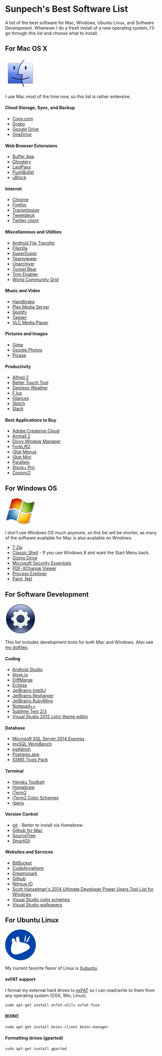 # Sunpech's Best Software List

A list of the best software for Mac, Windows, Ubuntu Linux, and Software Development. Whenever I do a fresh install of a new operating system, I'll go through this list and choose what to install.

## For Mac OS X

![OS X](/images/osx_100px.png)

I use Mac most of the time now, so this list is rather extensive.

#### Cloud Storage, Sync, and Backup

* [Copy.com](https://copy.com/?r=1u9vhV)
* [Drobo](http://www.drobo.com/)
* [Google Drive](https://drive.google.com/)
* [OneDrive](https://onedrive.live.com/?invref=e8e0c21396a27dc4&invsrc=90)

#### Web Browser Extensions

* [Buffer App](https://buffer.com/extras)
* [Ghostery](https://www.ghostery.com/en/)
* [LastPass](https://lastpass.com/f?3306226)
* [PushBullet](https://www.pushbullet.com/)
* [uBlock](https://www.ublock.org/)

#### Internet

* [Chrome](http://www.google.com/chrome)
* [Firefox](http://www.mozilla.org/en-US/firefox/new/)
* [Transmission](http://www.transmissionbt.com/download/)
* [Tweetdeck](https://about.twitter.com/products/tweetdeck)
* [Twitter client](https://itunes.apple.com/us/app/twitter/id409789998?mt=12)

#### Miscellaneous and Utilities

* [Android File Transfer](http://www.android.com/filetransfer/)
* [Filezilla](http://filezilla-project.org/)
* [SuperDuper](http://www.shirt-pocket.com/SuperDuper/SuperDuperDescription.html)
* [Teamviewer](http://www.teamviewer.com/en/index.aspx)
* [Unarchiver](https://itunes.apple.com/us/app/the-unarchiver/id425424353?mt=12)
* [Tunnel Bear](http://www.tunnelbear.com/)
* [Trim Enabler](http://www.groths.org/)
* [World Community Grid](http://www.worldcommunitygrid.org/)

#### Music and Video

* [Handbrake](http://handbrake.fr/)
* [Plex Media Server](https://plex.tv/)
* [Spotify](http://www.spotify.com/)
* [Tagger](http://www.macupdate.com/app/mac/41285/tagger)
* [VLC Media Player](http://www.videolan.org/vlc/)

#### Pictures and Images

* [Gimp](http://www.gimp.org/)
* [Google Photos](https://photos.google.com/apps)
* [Picasa](http://picasa.google.com/)

#### Productivity

* [Alfred 2](http://www.alfredapp.com/)
* [Better Touch Tool](http://www.bettertouchtool.net/)
* [Degrees Weather](https://itunes.apple.com/us/app/degrees-weather/id430173763?mt=12)
* [F.lux](http://stereopsis.com/flux/)
* [Glances](https://github.com/nicolargo/glances)
* [Skitch](https://evernote.com/skitch/)
* [Slack](https://slack.com/)

#### Best Applications to Buy

* [Adobe Createive Cloud](http://www.adobe.com/creativecloud.html)
* [Airmail 2](https://itunes.apple.com/us/app/airmail-2.1/id918858936?mt=12)
* [Divvy Window Manager](https://itunes.apple.com/us/app/divvy-window-manager/id413857545?mt=12)
* [ForkLift2](https://itunes.apple.com/us/app/forklift-file-manager-ftp/id412448059?mt=12)
* [iStat Menus](http://bjango.com/mac/istatmenus/)
* [iStat Mini](https://itunes.apple.com/us/app/istat-mini/id927292435?mt=12)
* [Parallels](http://www.parallels.com/)
* [Stock+ Pro](https://itunes.apple.com/us/app/stock-+-pro/id534067900?mt=12)
* [Zooom/2](http://coderage-software.com/zooom/index_green/index.html)

## For Windows OS

![OS X](/images/windows_100px.png)

I don't use Windows OS much anymore, so this list will be shorter, as many of the software available for Mac is also available on Windows.

* [7 Zip](http://www.7-zip.org/)
* [Classic Shell](http://www.classicshell.net/) - If you use Windows 8 and want the Start Menu back.
* [Gizmo Drive](http://arainia.com/software/gizmo/overview.php?nID=4)
* [Microsoft Security Essentials](http://www.microsoft.com/Security_Essentials/)
* [PDF-XChange Viewer](http://www.docu-track.com/)
* [Process Explorer](http://technet.microsoft.com/en-us/sysinternals/bb896653)
* [Paint .Net](http://www.getpaint.net/)

## For Software Development

![OS X](/images/software_development_100px.png)

This list includes development tools for both Mac and Windows. Also see [my dotfiles](https://github.com/sunpech/dotfiles).

#### Coding

* [Android Studio](http://developer.android.com/sdk/installing/studio.html)
* [Atom.io](http://atom.io/)
* [DiffMerge](http://www.sourcegear.com/diffmerge/)
* [Eclipse](http://www.eclipse.org/)
* [JetBrains IntelliJ](http://www.jetbrains.com/idea/)
* [JetBrains Resharper](http://www.jetbrains.com/resharper/)
* [JetBrains RubyMine](http://www.jetbrains.com/ruby/)
* [Notepad++](http://notepad-plus.sourceforge.net/)
* [Sublime Text 2/3](http://www.sublimetext.com/)
* [Visual Studio 2012 color theme editor](http://visualstudiogallery.msdn.microsoft.com/366ad100-0003-4c9a-81a8-337d4e7ace05)

#### Database

* [Microsoft SQL Server 2014 Express](https://msdn.microsoft.com/en-us/sqlserver2014express.aspx)
* [mySQL WorkBench](http://www.mysql.com/downloads/workbench/)
* [pgAdmin](http://www.pgadmin.org/)
* [Postgres.app](http://postgresapp.com/)
* [SSMS Tools Pack](http://www.ssmstoolspack.com/)

#### Terminal

* [Heroku Toolbelt](https://toolbelt.heroku.com/)
* [Homebrew](http://brew.sh/)
* [iTerm2](http://www.iterm2.com/)
* [iTerm2 Color Schemes](http://iterm2colorschemes.com/)
* [rbenv](https://github.com/sstephenson/rbenv)

#### Version Control

* [git](http://git-scm.com/) - Better to install via Homebrew
* [Github for Mac](https://mac.github.com/)
* [SourceTree](http://www.sourcetreeapp.com/)
* [SmartGit](http://www.syntevo.com/smartgithg/index.html)

#### Websites and Services

* [BitBucket](http://bitbucket.org/)
* [CodeAnywhere](https://codeanywhere.com)
* [Dreamspark](https://www.dreamspark.com/)
* [Github](https://github.com/)
* [Nitrous.IO](https://www.nitrous.io/join/eS1vRwA3uVY?utm_source=nitrous.io&utm_medium=copypaste&utm_campaign=referral)
* [Scott Hanselman's 2014 Ultimate Developer Power Users Tool List for Windows](http://www.hanselman.com/blog/ScottHanselmans2014UltimateDeveloperAndPowerUsersToolListForWindows.aspx)
* [Visual Studio color schemes](http://studiostyl.es/)
* [Visual Studio wallpapers](http://visualstudiowallpapers.com/)

## For Ubuntu Linux

![OS X](/images/xubuntu_100px.png)

My current favorite flavor of Linux is [Xubuntu](http://xubuntu.org/).
#### exFAT support

I format my external hard drives to [exFAT](https://en.wikipedia.org/wiki/ExFAT) so I can read/write to them from any operating system (OSX, Win, Linux).

```
sudo apt-get install exfat-utils exfat-fuse
```

#### BOINC

```
sudo apt-get install boinc-client boinc-manager
```

#### Formatting drives (gparted)

```
sudo apt-get install gparted
```
